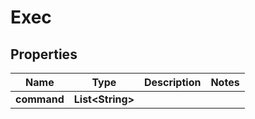 

# Exec


## Properties

| Name | Type | Description | Notes |
|------------ | ------------- | ------------- | -------------|
|**command** | **List&lt;String&gt;** |  |  |



